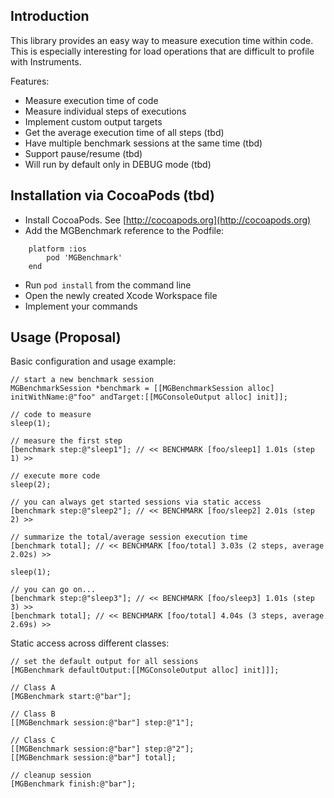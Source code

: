 ## Introduction

This library provides an easy way to measure execution time within code. This is especially interesting for load operations that are difficult to profile with Instruments.

Features:
* Measure execution time of code
* Measure individual steps of executions
* Implement custom output targets
* Get the average execution time of all steps (tbd)
* Have multiple benchmark sessions at the same time (tbd)
* Support pause/resume (tbd)
* Will run by default only in DEBUG mode (tbd)

## Installation via CocoaPods (tbd)

- Install CocoaPods. See [http://cocoapods.org](http://cocoapods.org)
- Add the MGBenchmark reference to the Podfile:
```
    platform :ios
    	pod 'MGBenchmark'
    end
```

- Run `pod install` from the command line
- Open the newly created Xcode Workspace file
- Implement your commands

## Usage (Proposal)

Basic configuration and usage example:

```obj-c
// start a new benchmark session
MGBenchmarkSession *benchmark = [[MGBenchmarkSession alloc] initWithName:@"foo" andTarget:[[MGConsoleOutput alloc] init]];

// code to measure
sleep(1);

// measure the first step
[benchmark step:@"sleep1"]; // << BENCHMARK [foo/sleep1] 1.01s (step 1) >>

// execute more code
sleep(2);

// you can always get started sessions via static access
[benchmark step:@"sleep2"]; // << BENCHMARK [foo/sleep2] 2.01s (step 2) >>

// summarize the total/average session execution time
[benchmark total]; // << BENCHMARK [foo/total] 3.03s (2 steps, average 2.02s) >>

sleep(1);

// you can go on...
[benchmark step:@"sleep3"]; // << BENCHMARK [foo/sleep3] 1.01s (step 3) >>
[benchmark total]; // << BENCHMARK [foo/total] 4.04s (3 steps, average 2.69s) >>
```

Static access across different classes:

```obj-c
// set the default output for all sessions
[MGBenchmark defaultOutput:[[MGConsoleOutput alloc] init]]];

// Class A
[MGBenchmark start:@"bar"];

// Class B
[[MGBenchmark session:@"bar"] step:@"1"];

// Class C
[[MGBenchmark session:@"bar"] step:@"2"];
[[MGBenchmark session:@"bar"] total];

// cleanup session
[MGBenchmark finish:@"bar"];
```
